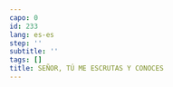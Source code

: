 ```yaml
---
capo: 0
id: 233
lang: es-es
step: ''
subtitle: ''
tags: []
title: SEÑOR, TÚ ME ESCRUTAS Y CONOCES
---
```

